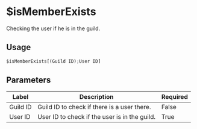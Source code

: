 # $isMemberExists
Checking the user if he is in the guild.

## Usage
```py
$isMemberExists[(Guild ID);User ID]
```

## Parameters
| Label | Description | Required |
| ----- | ----------- | -------- |
| Guild ID | Guild ID to check if there is a user there. | False |
| User ID | User ID to check if the user is in the guild. | True |